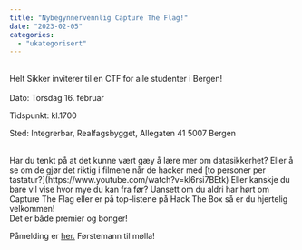 ```yaml
---
title: "Nybegynnervennlig Capture The Flag!"
date: "2023-02-05"
categories: 
  - "ukategorisert"
---
```



<br />
Helt Sikker inviterer til en CTF for alle studenter i Bergen!
<br />
<br />
Dato: Torsdag 16. februar

Tidspunkt: kl.1700

Sted: Integrerbar, Realfagsbygget, Allegaten 41 5007 Bergen

<br /> 
Har du tenkt på at det kunne vært gæy å lære mer om datasikkerhet? Eller å se om de gjør det riktig i filmene når de hacker med [to personer per tastatur?](https://www.youtube.com/watch?v=kl6rsi7BEtk)
Eller kanskje du bare vil vise hvor mye du kan fra før? Uansett om du aldri har hørt om Capture The Flag eller er på top-listene på Hack The Box så er du hjertelig velkommen!
<br />
Det er både premier og bonger!

Påmelding er [her.](https://docs.google.com/forms/d/e/1FAIpQLSc0cQYcDcgm6ixvbx7DenAZ66-Z2cesbxK0wxh4jCzAmWf_5Q/viewform)
Førstemann til mølla!
